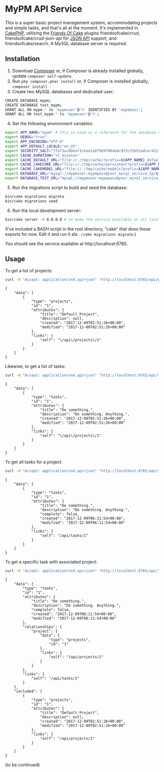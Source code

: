 # MyPM API Service

This is a super basic project management system, accommodating projects and simple tasks, and that's all at the moment. It's implemented in [CakePHP](https://github.com/cakephp), utilizing the [Friends Of Cake](https://github.com/friendsofcake) plugins friendsofcake/crud, friendsofcake/crud-json-api for [JSON API](http://jsonapi.org/) support, and friendsofcake/search. A MySQL database server is required.

## Installation

1. Download [Composer](https://getcomposer.org/doc/00-intro.md) or, if Composer is already installed globally, update `composer self-update`.
2. Run `php composer.phar install` or, if Composer is installed globally, `composer install
`.
3. Create two MySQL databases and dedicated user:
```bash
CREATE DATABASE mypm;
CREATE DATABASE test_mypm;
GRANT ALL ON mypm.* to 'mypmuser'@'%' IDENTIFIED BY 'mypmpass';
GRANT ALL ON test_mypm.* to 'mypmuser'@'%';
```
4. Set the following environment variables:
```bash
export APP_NAME="mypm" # this is used as a reference for the database name, see DATABASE_URL and DATABASE_TEST_URL below
export DEBUG="true"
export APP_ENCODING="UTF-8"
export APP_DEFAULT_LOCALE="en_US"
export SECURITY_SALT="77a73ac88eaf1cbea1a8f9b9f00ab8c933c33b53adcec42218e0c95594d96f00" # set this to something unique
export CACHE_DURATION="+2 minutes"
export CACHE_DEFAULT_URL="file://./tmp/cache/?prefix=${APP_NAME}_default&duration=${CACHE_DURATION}"
export CACHE_CAKECORE_URL="file://./tmp/cache/persistent?prefix=${APP_NAME}_cake_core&serialize=true&duration=${CACHE_DURATION}"
export CACHE_CAKEMODEL_URL="file://./tmp/cache/models?prefix=${APP_NAME}_cake_model&serialize=true&duration=${CACHE_DURATION}"
export DATABASE_URL="mysql://mypmuser:mypmpass@your_mysql_service_ip/${APP_NAME}?encoding=utf8&timezone=UTC&cacheMetadata=true&quoteIdentifiers=false&persistent=false"
export DATABASE_TEST_URL="mysql://mypmuser:mypmpass@your_mysql_service_ip/test_${APP_NAME}?encoding=utf8&timezone=UTC&cacheMetadata=true&quoteIdentifiers=false&persistent=false"
```
5. Run the migrations script to build and seed the database:
```bash
bin/cake migrations migrate
bin/cake migrations seed
```
6. Run the local development server:
```bash
bin/cake server -H 0.0.0.0 # to make the service available on all local IPs
```
(I've included a BASH script in the root directory, "cake" that does these exports for now. Edit it and run it ala `./cake migrations migrate`.)

You should see the service available at http://localhost:6785.

## Usage

To get a list of projects:
```bash
curl -H "Accept: application/vnd.api+json" "http://localhost:8765/api/projects"
```
```
{
    "data": [
        {
            "type": "projects",
            "id": "1",
            "attributes": {
                "title": "Default Project",
                "description": null,
                "created": "2017-12-09T02:51:26+00:00",
                "modified": "2017-12-09T02:51:26+00:00"
            },
            "links": {
                "self": "\/api\/projects\/1"
            }
        }
    ]
}
```

Likewise, to get a list of tasks:
```bash
curl -H "Accept: application/vnd.api+json" "http://localhost:8765/api/tasks"
```
```
{
    "data": [
        {
            "type": "tasks",
            "id": "1",
            "attributes": {
                "title": "Do something.",
                "description": "Do something. Anything.",
                "created": "2017-12-09T02:51:26+00:00",
                "modified": "2017-12-09T02:51:26+00:00"
            },
            "links": {
                "self": "\/api\/projects\/1"
            }
        }
    ]
}
```

To get all tasks for a project:
```bash
curl -H "Accept: application/vnd.api+json" "http://localhost:8765/api/tasks?project_id=1"
```
```
{
    "data": [
        {
            "type": "tasks",
            "id": "1",
            "attributes": {
                "title": "Do something.",
                "description": "Do something. Anything.",
                "complete": false,
                "created": "2017-12-09T06:11:54+00:00",
                "modified": "2017-12-09T06:11:54+00:00"
            },
            "links": {
                "self": "/api/tasks/1"
            }
        }
    ]
}
```

To get a specific task with associated project:
```bash
curl -H "Accept: application/vnd.api+json" "http://localhost:8765/api/tasks/1?include=projects"
```
```
{
    "data": {
        "type": "tasks",
        "id": "1",
        "attributes": {
            "title": "Do something.",
            "description": "Do something. Anything.",
            "complete": false,
            "created": "2017-12-09T06:11:54+00:00",
            "modified": "2017-12-09T06:11:54+00:00"
        },
        "relationships": {
            "project": {
                "data": {
                    "type": "projects",
                    "id": "1"
                },
                "links": {
                    "self": "/api/projects/1"
                }
            }
        },
        "links": {
            "self": "/api/tasks/1"
        }
    },
    "included": [
        {
            "type": "projects",
            "id": "1",
            "attributes": {
                "title": "Default Project",
                "description": null,
                "created": "2017-12-09T02:51:26+00:00",
                "modified": "2017-12-09T02:51:26+00:00"
            },
            "links": {
                "self": "/api/projects/1"
            }
        }
    ]
}
```

(to be continued)